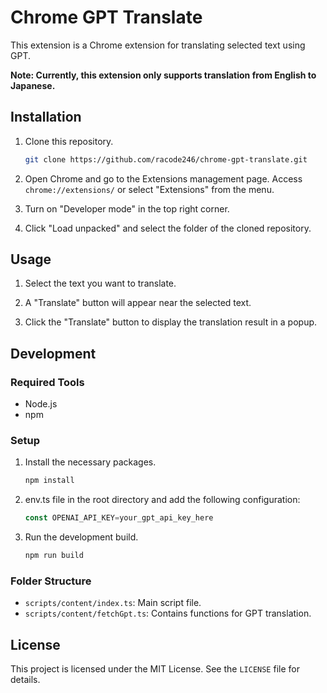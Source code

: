 # Chrome GPT Translate

This extension is a Chrome extension for translating selected text using GPT.

**Note: Currently, this extension only supports translation from English to Japanese.**

## Installation

1. Clone this repository.

   ```sh
   git clone https://github.com/racode246/chrome-gpt-translate.git
   ```

2. Open Chrome and go to the Extensions management page. Access `chrome://extensions/` or select "Extensions" from the menu.

3. Turn on "Developer mode" in the top right corner.

4. Click "Load unpacked" and select the folder of the cloned repository.

## Usage

1. Select the text you want to translate.

2. A "Translate" button will appear near the selected text.

3. Click the "Translate" button to display the translation result in a popup.

## Development

### Required Tools

- Node.js
- npm

### Setup

1. Install the necessary packages.

   ```sh
   npm install
   ```

2. env.ts file in the root directory and add the following configuration:

   ```env.ts
   const OPENAI_API_KEY=your_gpt_api_key_here
   ```

3. Run the development build.

   ```sh
   npm run build
   ```

### Folder Structure

- `scripts/content/index.ts`: Main script file.
- `scripts/content/fetchGpt.ts`: Contains functions for GPT translation.

## License

This project is licensed under the MIT License. See the `LICENSE` file for details.
